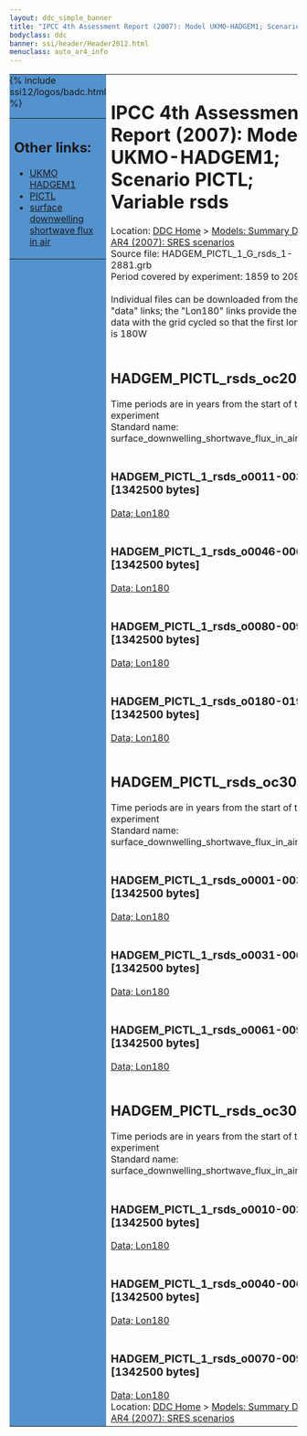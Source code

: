```yaml
---
layout: ddc_simple_banner
title: "IPCC 4th Assessment Report (2007): Model UKMO-HADGEM1; Scenario PICTL; Variable rsds"
bodyclass: ddc
banner: ssi/header/Header2012.html
menuclass: auto_ar4_info
---
```



<table width="100%" border="0" cellspacing="0" cellpadding="0" style="border-collapse: collapse;">
<tr style="margin:0;padding:0;border:0;">
<td style="margin:0;padding:0;border:0;height:1pt;width:150pt;background:#5492CD;" valign="top" >

<div id="lh-col2" class="auto_ar4_info">
<table class="menumain" bgcolor="#5492CD" cellspacing="0" width="100%" border="0">
<tr><td>
<h2> Other links:</h2>
<ul>
<li><a href="/auto/ar4/model-UKMO-HADGEM1.html">UKMO<br/>HADGEM1</a></li>
<li><a href="/auto/ar4/scenario-PICTL.html">PICTL</a></li>
<li><a href="/auto/ar4/var-surface_downwelling_shortwave_flux_in_air.html">surface downwelling<br/> shortwave flux in air</a></li>
</ul>
</td></tr>
{% include ssi12/logos/badc.html %}
</table>
</div>
</td>
<td><h1>IPCC 4th Assessment Report (2007): Model UKMO-HADGEM1; Scenario PICTL; Variable rsds</h1>

<!-- Breadcrumb1 -->
<div id="breadcrumb1" align="left">
Location: <a href="/index.html">DDC Home</a> > <a href="/sim/gcm_clim/">Models: Summary Data</a>
> <a href="/sim/gcm_clim/SRES_AR4/index.html">AR4 (2007): SRES scenarios</a>
</div>
<!-- End of Breadcrumb1 -->Source file: HADGEM_PICTL_1_G_rsds_1-2881.grb
<br/>
Period covered by experiment: 1859 to 2099<br/>
<br/>Individual files can be downloaded from the "data" links; the "Lon180" links provide the same data
         with the grid cycled so that the first longitude is 180W<br/>
<br/><h2>HADGEM_PICTL_rsds_oc20x.tar</h2>
Time periods are in years from the start of the experiment<br/>
Standard name: surface_downwelling_shortwave_flux_in_air<br>
<br/><h3>HADGEM_PICTL_1_rsds_o0011-0030.nc [1342500 bytes]</h3>
<a href="http://apps.ipcc-data.org/cgi-bin/downl/ar4_nc/rsds/HADGEM_PICTL_1_rsds_o0011-0030.nc">Data; </a><a href="http://apps.ipcc-data.org/cgi-bin/downl/ar4_nc/rsds/HADGEM_PICTL_1_rsds_o0011-0030.cyto180.nc"> Lon180</a><br/>
<br/><h3>HADGEM_PICTL_1_rsds_o0046-0065.nc [1342500 bytes]</h3>
<a href="http://apps.ipcc-data.org/cgi-bin/downl/ar4_nc/rsds/HADGEM_PICTL_1_rsds_o0046-0065.nc">Data; </a><a href="http://apps.ipcc-data.org/cgi-bin/downl/ar4_nc/rsds/HADGEM_PICTL_1_rsds_o0046-0065.cyto180.nc"> Lon180</a><br/>
<br/><h3>HADGEM_PICTL_1_rsds_o0080-0099.nc [1342500 bytes]</h3>
<a href="http://apps.ipcc-data.org/cgi-bin/downl/ar4_nc/rsds/HADGEM_PICTL_1_rsds_o0080-0099.nc">Data; </a><a href="http://apps.ipcc-data.org/cgi-bin/downl/ar4_nc/rsds/HADGEM_PICTL_1_rsds_o0080-0099.cyto180.nc"> Lon180</a><br/>
<br/><h3>HADGEM_PICTL_1_rsds_o0180-0199.nc [1342500 bytes]</h3>
<a href="http://apps.ipcc-data.org/cgi-bin/downl/ar4_nc/rsds/HADGEM_PICTL_1_rsds_o0180-0199.nc">Data; </a><a href="http://apps.ipcc-data.org/cgi-bin/downl/ar4_nc/rsds/HADGEM_PICTL_1_rsds_o0180-0199.cyto180.nc"> Lon180</a><br/>
<br/><h2>HADGEM_PICTL_rsds_oc30a.tar</h2>
Time periods are in years from the start of the experiment<br/>
Standard name: surface_downwelling_shortwave_flux_in_air<br>
<br/><h3>HADGEM_PICTL_1_rsds_o0001-0030.nc [1342500 bytes]</h3>
<a href="http://apps.ipcc-data.org/cgi-bin/downl/ar4_nc/rsds/HADGEM_PICTL_1_rsds_o0001-0030.nc">Data; </a><a href="http://apps.ipcc-data.org/cgi-bin/downl/ar4_nc/rsds/HADGEM_PICTL_1_rsds_o0001-0030.cyto180.nc"> Lon180</a><br/>
<br/><h3>HADGEM_PICTL_1_rsds_o0031-0060.nc [1342500 bytes]</h3>
<a href="http://apps.ipcc-data.org/cgi-bin/downl/ar4_nc/rsds/HADGEM_PICTL_1_rsds_o0031-0060.nc">Data; </a><a href="http://apps.ipcc-data.org/cgi-bin/downl/ar4_nc/rsds/HADGEM_PICTL_1_rsds_o0031-0060.cyto180.nc"> Lon180</a><br/>
<br/><h3>HADGEM_PICTL_1_rsds_o0061-0090.nc [1342500 bytes]</h3>
<a href="http://apps.ipcc-data.org/cgi-bin/downl/ar4_nc/rsds/HADGEM_PICTL_1_rsds_o0061-0090.nc">Data; </a><a href="http://apps.ipcc-data.org/cgi-bin/downl/ar4_nc/rsds/HADGEM_PICTL_1_rsds_o0061-0090.cyto180.nc"> Lon180</a><br/>
<br/><h2>HADGEM_PICTL_rsds_oc30b.tar</h2>
Time periods are in years from the start of the experiment<br/>
Standard name: surface_downwelling_shortwave_flux_in_air<br>
<br/><h3>HADGEM_PICTL_1_rsds_o0010-0039.nc [1342500 bytes]</h3>
<a href="http://apps.ipcc-data.org/cgi-bin/downl/ar4_nc/rsds/HADGEM_PICTL_1_rsds_o0010-0039.nc">Data; </a><a href="http://apps.ipcc-data.org/cgi-bin/downl/ar4_nc/rsds/HADGEM_PICTL_1_rsds_o0010-0039.cyto180.nc"> Lon180</a><br/>
<br/><h3>HADGEM_PICTL_1_rsds_o0040-0069.nc [1342500 bytes]</h3>
<a href="http://apps.ipcc-data.org/cgi-bin/downl/ar4_nc/rsds/HADGEM_PICTL_1_rsds_o0040-0069.nc">Data; </a><a href="http://apps.ipcc-data.org/cgi-bin/downl/ar4_nc/rsds/HADGEM_PICTL_1_rsds_o0040-0069.cyto180.nc"> Lon180</a><br/>
<br/><h3>HADGEM_PICTL_1_rsds_o0070-0099.nc [1342500 bytes]</h3>
<a href="http://apps.ipcc-data.org/cgi-bin/downl/ar4_nc/rsds/HADGEM_PICTL_1_rsds_o0070-0099.nc">Data; </a><a href="http://apps.ipcc-data.org/cgi-bin/downl/ar4_nc/rsds/HADGEM_PICTL_1_rsds_o0070-0099.cyto180.nc"> Lon180</a><br/>
<!-- Breadcrumb2 -->
<div id="breadcrumb2" align="left">
Location: <a href="/index.html">DDC Home</a> > <a href="/sim/gcm_clim/">Models: Summary Data</a>
> <a href="/sim/gcm_clim/SRES_AR4/index.html">AR4 (2007): SRES scenarios</a>
</div>
<!-- End of Breadcrumb2 --></td></tr></table>
